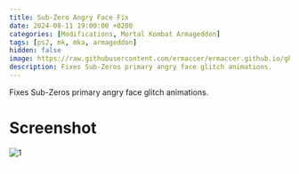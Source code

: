```yaml
---
title: Sub-Zero Angry Face Fix
date: 2024-08-11 19:00:00 +0200
categories: [Modifications, Mortal Kombat Armageddon]
tags: [ps2, mk, mka, armageddon]   
hidden: false
image: https://raw.githubusercontent.com/ermaccer/ermaccer.github.io/gh-pages/assets/mods/mka/angry_sub/1.jpg
description: Fixes Sub-Zeros primary angry face glitch animations.
---
```


Fixes Sub-Zeros primary angry face glitch animations.

# Screenshot
<img class="img-fluid mx-auto" alt="1" src="{% link assets/mods/mka/angry_sub/1.jpg %}">


<a class="btn btn-block btn-dark bg-dark text-gray btn-lg" style="color: white;" href="https://mega.nz/file/0NByySQJ#-hl2xd8cQd7sTOe9aAAvW4RIgpa8jhmnu8V74OBbIbU" role="button">
<i class="fas fa-download"></i>
Download
</a>
<br>
<a class="btn btn-block btn-dark bg-dark text-gray btn-lg" style="color: white;" href="https://ermaccer.github.io/posts/how-to-install-mk-ps2-mods/" role="button">
<i class="fas fa-cog"></i>
Guide
</a>


